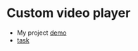 # Custom video player
  - My project [demo](https://rolling-scopes-school.github.io/seala11-JSFEPRESCHOOL/custom-video/)
  - [task](https://github.com/rolling-scopes-school/tasks/blob/master/tasks/js30%23/js30-3.md)